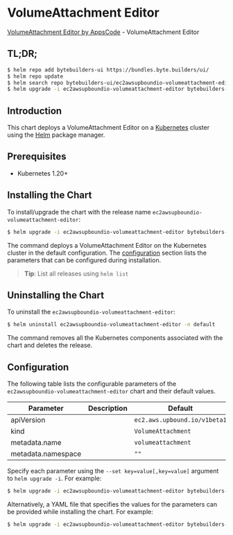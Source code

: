 # VolumeAttachment Editor

[VolumeAttachment Editor by AppsCode](https://byte.builders) - VolumeAttachment Editor

## TL;DR;

```bash
$ helm repo add bytebuilders-ui https://bundles.byte.builders/ui/
$ helm repo update
$ helm search repo bytebuilders-ui/ec2awsupboundio-volumeattachment-editor --version=v0.4.18
$ helm upgrade -i ec2awsupboundio-volumeattachment-editor bytebuilders-ui/ec2awsupboundio-volumeattachment-editor -n default --create-namespace --version=v0.4.18
```

## Introduction

This chart deploys a VolumeAttachment Editor on a [Kubernetes](http://kubernetes.io) cluster using the [Helm](https://helm.sh) package manager.

## Prerequisites

- Kubernetes 1.20+

## Installing the Chart

To install/upgrade the chart with the release name `ec2awsupboundio-volumeattachment-editor`:

```bash
$ helm upgrade -i ec2awsupboundio-volumeattachment-editor bytebuilders-ui/ec2awsupboundio-volumeattachment-editor -n default --create-namespace --version=v0.4.18
```

The command deploys a VolumeAttachment Editor on the Kubernetes cluster in the default configuration. The [configuration](#configuration) section lists the parameters that can be configured during installation.

> **Tip**: List all releases using `helm list`

## Uninstalling the Chart

To uninstall the `ec2awsupboundio-volumeattachment-editor`:

```bash
$ helm uninstall ec2awsupboundio-volumeattachment-editor -n default
```

The command removes all the Kubernetes components associated with the chart and deletes the release.

## Configuration

The following table lists the configurable parameters of the `ec2awsupboundio-volumeattachment-editor` chart and their default values.

|     Parameter      | Description |                 Default                 |
|--------------------|-------------|-----------------------------------------|
| apiVersion         |             | <code>ec2.aws.upbound.io/v1beta1</code> |
| kind               |             | <code>VolumeAttachment</code>           |
| metadata.name      |             | <code>volumeattachment</code>           |
| metadata.namespace |             | <code>""</code>                         |


Specify each parameter using the `--set key=value[,key=value]` argument to `helm upgrade -i`. For example:

```bash
$ helm upgrade -i ec2awsupboundio-volumeattachment-editor bytebuilders-ui/ec2awsupboundio-volumeattachment-editor -n default --create-namespace --version=v0.4.18 --set apiVersion=ec2.aws.upbound.io/v1beta1
```

Alternatively, a YAML file that specifies the values for the parameters can be provided while
installing the chart. For example:

```bash
$ helm upgrade -i ec2awsupboundio-volumeattachment-editor bytebuilders-ui/ec2awsupboundio-volumeattachment-editor -n default --create-namespace --version=v0.4.18 --values values.yaml
```
